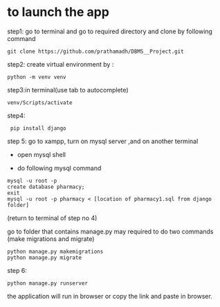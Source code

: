 # to launch the app
step1: go to terminal and go to required directory and clone by following command
 ```
 git clone https://github.com/prathamadh/DBMS__Project.git
```
step2: create virtual environment by :

```
python -m venv venv
```

step3:in terminal(use tab to autocomplete)
```
venv/Scripts/activate
```
step4:
``` 
 pip install django
 ```

step 5: go to xampp, turn on mysql server ,and on another terminal
		
  - open mysql shell 
		
  - do following mysql command
```
mysql -u root -p 
create database pharmacy;
exit
mysql -u root -p pharmacy < [location of pharmacy1.sql from django folder]
```


(return to terminal of step no 4)


go to folder that contains manage.py
may required to do two commands (make migrations and migrate)
```
python manage.py makemigrations
python manage.py migrate
```
step 6:
```
python manage.py runserver
```


the application will run in browser or copy the link and paste in browser.
